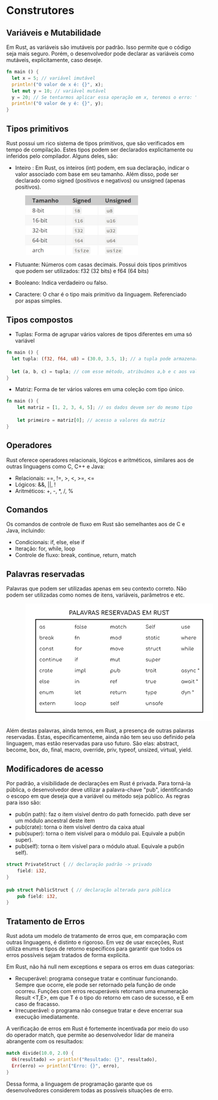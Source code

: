 # Construtores

## Variáveis e Mutabilidade
Em Rust, as variáveis são imutáveis por padrão. Isso permite que o código seja mais seguro. Porém, o desenvolvedor pode declarar as variáveis como mutáveis, explicitamente, caso deseje.
```rust
fn main () {
  let x = 5; // variável imutável
  println!("O valor de x é: {}", x);
  let mut y = 10; // variável mutável
  y = 20; // Se tentarmos aplicar essa operação em x, teremos o erro: "cannot assign twice to immutable variable"
  println!("O valor de y é: {}", y);
}
```

## Tipos primitivos
Rust possui um rico sistema de tipos primitivos, que são verificados em tempo de compilação. Estes tipos podem ser declarados explicitamente ou inferidos pelo compilador. Alguns deles, são:

* Inteiro : Em Rust, os inteiros (int) podem, em sua declaração, indicar o valor associado com base em seu tamanho. Além disso, pode ser declarado como signed (positivos e negativos) ou unsigned (apenas positivos).

<p align="left">
  <img src="../docs/images/intrust.png" alt="Ícone da linguagem de programação Rust" style="margin-left: 50px" width="300">
</p>

* Flutuante: Números com casas decimais. Possui dois tipos primitivos que podem ser utilizados: f32 (32 bits) e f64 (64 bits)

* Booleano: Indica verdadeiro ou falso.

* Caractere: O char é o tipo mais primitivo da linguagem. Referenciado por aspas simples.

## Tipos compostos

* Tuplas: Forma de agrupar vários valores de tipos diferentes em uma só variável

```rust
fn main () {
  let tupla: (f32, f64, u8) = (30.0, 3.5, 1); // a tupla pode armazenar diferentes tipos primitivos
 
  let (a, b, c) = tupla; // com esse método, atribuímos a,b e c aos valores da tupla
}
```

* Matriz: Forma de ter vários valores em uma coleção com tipo único.

```rust
fn main () {
    let matriz = [1, 2, 3, 4, 5]; // os dados devem ser do mesmo tipo

    let primeiro = matriz[0]; // acesso a valores da matriz
}
```
## Operadores
Rust oferece operadores relacionais, lógicos e aritméticos, similares aos de outras linguagens como C, C++ e Java:

* Relacionais: ==, !=, >, <, >=, <=
* Lógicos: &&, ||, !
* Aritméticos: +, -, *, /, %

## Comandos
Os comandos de controle de fluxo em Rust são semelhantes aos de C e Java, incluindo:

* Condicionais: if, else, else if
* Iteração: for, while, loop
* Controle de fluxo: break, continue, return, match

## Palavras reservadas
Palavras que podem ser utilizadas apenas em seu contexto correto. Não podem ser utilizadas como nomes de itens, variáveis, parâmetros e etc.


<p align="left">
  <img src="../docs/images/strict.png" alt="Ícone da linguagem de programação Rust" style="margin-left: 50px" width="500">
</p>


Além destas palavras, ainda temos, em Rust, a presença de outras palavras reservadas. Estas, especificamenteme, ainda não tem seu uso definido pela linguagem, mas estão reservadas para uso futuro. São elas: abstract, become, box, do, final, macro, override, priv, typeof, unsized, virtual, yield.

## Modificadores de acesso
Por padrão, a visibilidade de declarações em Rust é privada. Para torná-la pública, o desenvolvedor deve utilizar a palavra-chave "pub", identificando o escopo em que deseja que a variável ou método seja público. As regras para isso são:
* pub(in path): faz o item visível dentro do path fornecido. path deve ser um módulo ancestral deste item
* pub(crate): torna o item visível dentro da caixa atual
* pub(super): torna o item visível para o módulo pai. Equivale a pub(in super).
* pub(self): torna o item visível para o módulo atual. Equivale a pub(in self).

```rust
struct PrivateStruct { // declaração padrão -> privado
    field: i32,
}

pub struct PublicStruct { // declaração alterada para pública
    pub field: i32,
}
```
## Tratamento de Erros
Rust adota um modelo de tratamento de erros que, em comparação com outras linguagens, é distinto e rigoroso. Em vez de usar exceções, Rust utiliza enums e tipos de retorno específicos para garantir que todos os erros possíveis sejam tratados de forma explícita.

Em Rust, não há null nem exceptions e separa os erros em duas categorias:
* Recuperável: programa consegue tratar e continuar funcionando. Sempre que ocorre, ele pode ser retornado pela função de onde ocorreu. Funções com erros recuperáveis retornam uma enumeração Result <T,E>, em que T é o tipo do retorno em caso de sucesso, e E em caso de fracasso. 
* Irrecuperável: o programa não consegue tratar e deve encerrar sua execução imediatamente.

A verificação de erros em Rust é fortemente incentivada por meio do uso do operador match, que permite ao desenvolvedor lidar de maneira abrangente com os resultados:

```rust
match divide(10.0, 2.0) {
  Ok(resultado) => println!("Resultado: {}", resultado),
  Err(erro) => println!("Erro: {}", erro),
}
```

Dessa forma, a linguagem de programação garante que os desenvolvedores considerem todas as possíveis situações de erro.